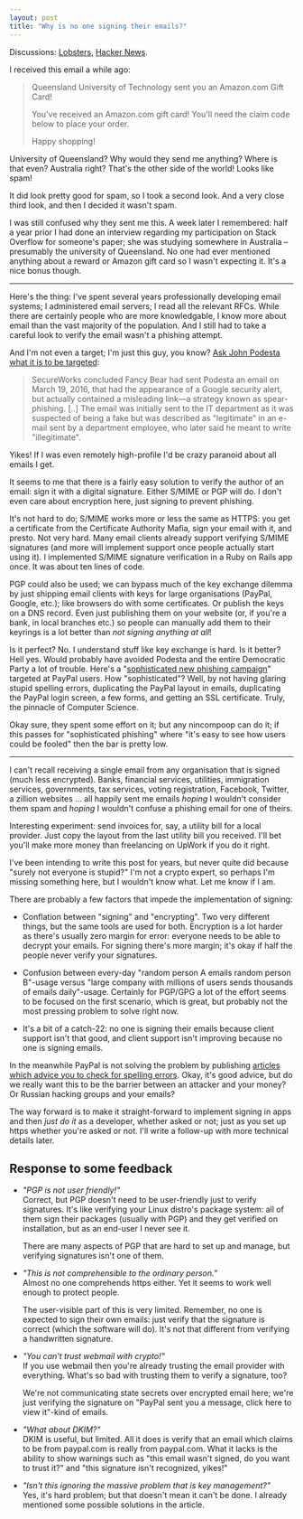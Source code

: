 ```yaml
---
layout: post
title: "Why is no one signing their emails?"
---
```


<div class="hatnote">
Discussions:
<a href="https://lobste.rs/s/1cxqho/why_is_no_one_signing_their_emails">Lobsters</a>,
<a href="https://news.ycombinator.com/item?id=19376323">Hacker News</a>.
</div>

I received this email a while ago:

> Queensland University of Technology sent you an Amazon.com Gift Card!
>
> You've received an Amazon.com gift card! You'll need the claim code below to
> place your order.
>
> Happy shopping!

University of Queensland? Why would they send me anything? Where is that even?
Australia right? That's the other side of the world! Looks like spam!

It did look pretty good for spam, so I took a second look. And a very close
third look, and then I decided it wasn't spam.

I was still confused why they sent me this. A week later I remembered: half a
year prior I had done an interview regarding my participation on Stack Overflow
for someone's paper; she was studying somewhere in Australia – presumably the
university of Queensland. No one had ever mentioned anything about a reward or
Amazon gift card so I wasn't expecting it. It's a nice bonus though.

---

Here's the thing: I've spent several years professionally developing email
systems; I administered email servers; I read all the relevant RFCs. While there
are certainly people who are more knowledgable, I know more about email than the
vast majority of the population. And I still had to take a careful look to
verify the email wasn't a phishing attempt.

And I'm not even a target; I'm just this guy, you know? [Ask John Podesta what
it is to be targeted](https://en.wikipedia.org/wiki/Podesta_emails#Data_theft):

> SecureWorks concluded Fancy Bear had sent Podesta an email on March 19, 2016,
> that had the appearance of a Google security alert, but actually contained a
> misleading link—a strategy known as spear-phishing. [..]
> The email was initially sent to the IT department as it was suspected of being
> a fake but was described as "legitimate" in an e-mail sent by a department
> employee, who later said he meant to write "illegitimate".

Yikes! If I was even remotely high-profile I'd be crazy paranoid about all
emails I get.

It seems to me that there is a fairly easy solution to verify the author of an
email: sign it with a digital signature. Either S/MIME or PGP will do. I don't
even care about encryption here, just signing to prevent phishing.

It's not hard to do; S/MIME works more or less the same as HTTPS: you get a
certificate from the Certificate Authority Mafia, sign your email with it, and
presto. Not very hard. Many email clients already support verifying S/MIME
signatures (and more will implement support once people actually start using
it). I implemented S/MIME signature verification in a Ruby on Rails app once. It
was about ten lines of code.

PGP could also be used; we can bypass much of the key exchange dilemma by just
shipping email clients with keys for large organisations (PayPal, Google, etc.);
like browsers do with some certificates. Or publish the keys on a DNS record.
Even just publishing them on your website (or, if you're a bank, in local
branches etc.) so people can manually add them to their keyrings is a lot better
than *not signing anything at all*!

Is it perfect? No. I understand stuff like key exchange is hard. Is it better?
Hell yes. Would probably have avoided Podesta and the entire Democratic Party a
lot of trouble.
Here's a "[sophisticated new phishing
campaign](https://www.eset.com/us/about/newsroom/corporate-blog/paypal-users-targeted-in-sophisticated-new-phishing-campaign/)"
targeted at PayPal users. How "sophisticated"? Well, by not having glaring
stupid spelling errors, duplicating the PayPal layout in emails, duplicating the
PayPal login screen, a few forms, and getting an SSL certificate. Truly, the
pinnacle of Computer Science.

Okay sure, they spent some effort on it; but any nincompoop can do it; if this
passes for "sophisticated phishing" where "it's easy to see how users could be
fooled" then the bar is pretty low.

---

I can't recall receiving a single email from any organisation that is signed
(much less encrypted). Banks, financial services, utilities, immigration
services, governments, tax services, voting registration, Facebook, Twitter, a
zillion websites ... all happily sent me emails *hoping* I wouldn't consider
them spam and *hoping* I wouldn't confuse a phishing email for one of theirs.

Interesting experiment: send invoices for, say, a utility bill for a local
provider. Just copy the layout from the last utility bill you received. I'll bet
you'll make more money than freelancing on UpWork if you do it right.

I've been intending to write this post for years, but never quite did because
"surely not everyone is stupid?" I'm not a crypto expert, so perhaps I'm missing
something here, but I wouldn't know what. Let me know if I am.

There are probably a few factors that impede the implementation of signing:

- Conflation between "signing" and "encrypting". Two very different things, but
  the same tools are used for both. Encryption is a lot harder as there's
  usually zero margin for error: everyone needs to be able to decrypt your
  emails. For signing there's more margin; it's okay if half the people never
  verify your signatures.

- Confusion between every-day "random person A emails random person B"-usage
  versus "large company with millions of users sends thousands of emails
  daily"-usage. Certainly for PGP/GPG a lot of the effort seems to be focused on
  the first scenario, which is great, but probably not the most pressing problem
  to solve right now.

- It's a bit of a catch-22: no one is signing their emails because client
  support isn't that good, and client support isn't improving because no one is
  signing emails.

In the meanwhile PayPal is not solving the problem by publishing [articles which
advice you to check for spelling
errors](https://www.paypal.com/cs/smarthelp/article/how-to-spot-fake,-spoof,-or-phishing-emails-faq2340).
Okay, it's good advice, but do we really want this to be the barrier between an
attacker and your money? Or Russian hacking groups and your emails?

The way forward is to make it straight-forward to implement signing in apps and
then *just do it* as a developer, whether asked or not; just as you set up https
whether you're asked or not. I'll write a follow-up with more technical details
later.

Response to some feedback
-------------------------

- <em id="user-friendly">"PGP is not user friendly!"</em><br>
  Correct, but PGP doesn't need to be user-friendly just to verify signatures.
  It's like verifying your Linux distro's package system: all of them sign their
  packages (usually with PGP) and they get verified on installation, but as an
  end-user I never see it.

  There are many aspects of PGP that are hard to set up and manage, but
  verifying signatures isn't one of them.

- <em id="comprehensible">"This is not comprehensible to the ordinary person."</em><br>
  Almost no one comprehends https either. Yet it seems to work well enough to
  protect people.

  The user-visible part of this is very limited. Remember, no one is expected to
  sign their own emails: just verify that the signature is correct (which the
  software will do). It's not that different from verifying a handwritten
  signature.

- <em id="webmail">"You can't trust webmail with crypto!"</em><br>
  If you use webmail then you're  already trusting the email provider with
  everything. What's so bad with trusting them to verify a signature, too?

  We're not communicating state secrets over encrypted email here; we're just
  verifying the signature on "PayPal sent you a message, click here to view
  it"-kind of emails.

- <em id="dkim">"What about DKIM?"</em><br>
  DKIM is useful, but limited. All it does is verify that an email which claims
  to be from paypal.com is really from paypal.com.  What it lacks is the ability
  to show warnings such as "this email wasn't signed, do you want to trust it?"
  and "this signature isn't recognized, yikes!"

- <em jd="key-mgmt">"Isn't this ignoring the massive problem that is key management?"</em><br>
  Yes, it's hard problem; but that doesn't mean it can't be done. I already
  mentioned some possible solutions in the article.
